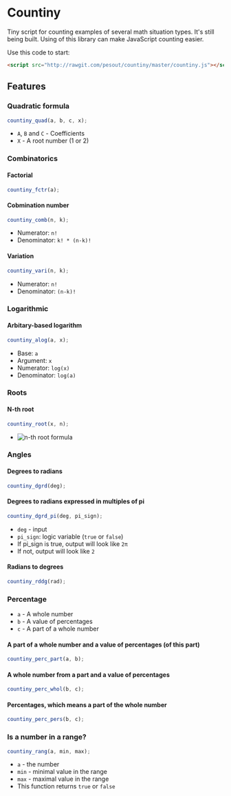 # Countiny

Tiny script for counting examples of several math situation types. It's still being built. Using of this library can make JavaScript counting easier.

Use this code to start:

``` html
<script src="http://rawgit.com/pesout/countiny/master/countiny.js"></script>
```


## Features


### Quadratic formula

```javascript
countiny_quad(a, b, c, x);
```

- `A`, `B` and `C` - Coefficients
- `X` - A root number (1 or 2)


### Combinatorics

#### Factorial

```javascript
countiny_fctr(a);
```

#### Cobmination number

```javascript
countiny_comb(n, k);
```

- Numerator: `n!`
- Denominator: `k! * (n-k)!`

#### Variation

```javascript
countiny_vari(n, k);
```

- Numerator: `n!`
- Denominator: `(n-k)!`


### Logarithmic

#### Arbitary-based logarithm

```javascript
countiny_alog(a, x);
```

- Base: `a`
- Argument: `x`
- Numerator: `log(x)`
- Denominator: `log(a)`


### Roots

#### N-th root

```javascript
countiny_root(x, n);
```
- ![n-th root formula](https://wikimedia.org/api/rest_v1/media/math/render/svg/5d9845f4838d72b3362cf0dfdd2e78784efd37ac)

### Angles

#### Degrees to radians

```javascript
countiny_dgrd(deg);
```

#### Degrees to radians expressed in multiples of pi

```javascript
countiny_dgrd_pi(deg, pi_sign);
```

- `deg` - input
- `pi_sign`: logic variable (`true` or `false`)
 - If pi_sign is true, output will look like `2π`
 - If not, output will look like `2`

#### Radians to degrees

```javascript
countiny_rddg(rad);
```

### Percentage

- `a` - A whole number
- `b` - A value of percentages
- `c` - A part of a whole number

#### A part of a whole number and a value of percentages (of this part)

```javascript
countiny_perc_part(a, b);
```

#### A whole number from a part and a value of percentages

```javascript
countiny_perc_whol(b, c);
```

#### Percentages, which means a part of the whole number

```javascript
countiny_perc_pers(b, c);
```

### Is a number in a range?

```javascript
countiny_rang(a, min, max);
```

- `a` - the number
- `min` - minimal value in the range
- `max` - maximal value in the range
- This function returns `true` or `false`
